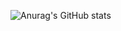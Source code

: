 
![Anurag's GitHub stats](https://github-readme-stats.vercel.app/api?username=mosesimbahale&theme=darcula&show_icons=true)
